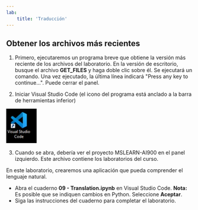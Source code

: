```yaml
---
lab:
    title: 'Traducción'
---
```


## Obtener los archivos más recientes 

1. Primero, ejecutaremos un programa breve que obtiene la versión más reciente de los archivos del laboratorio. En la versión de escritorio, busque el archivo **GET_FILES** y haga doble clic sobre él. Se ejecutará un comando. Una vez ejecutado, la última línea indicará "Press any key to continue...". Puede cerrar el panel.

2.  Iniciar Visual Studio Code (el icono del programa está anclado a la barra de herramientas inferior) 

![Icono de Visual Studio Code](./images/vscode.jpg)

3. Cuando se abra, debería ver el proyecto MSLEARN-AI900 en el panel izquierdo. Este archivo contiene los laboratorios del curso. 

En este laboratorio, crearemos una aplicación que pueda comprender el lenguaje natural. 

-  Abra el cuaderno **09 - Translation.ipynb** en Visual Studio Code. 
    **Nota:** Es posible que se indiquen cambios en Python. Seleccione **Aceptar**.
-  Siga las instrucciones del cuaderno para completar el laboratorio.